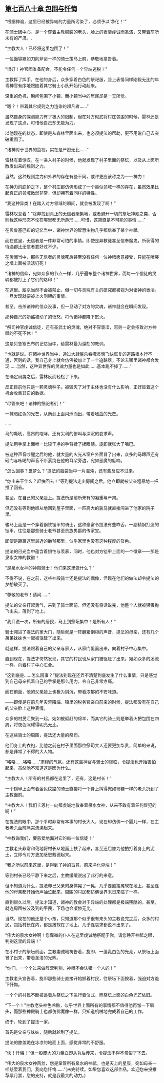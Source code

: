 ## [第七百八十章 包围与忏悔](https://www.xxbiquge.com/11_11222/9006170.html)


  “根据神谕，这里已经被异端的力量所污染了，必须予以‘净化！’”

  在骑士团中心，是一个穿着主教服装的老头，脸上的表情虔诚而圣洁，又带着前所未有的严肃。.

  “主教大人！已经将这里包围了！”

  一位面容宛如刀削斧凿一样的骑士策马上前，恭敬地禀告着。

  “很好！神官团准备配合，不能令任何一个异端逃脱！”

  主教挥了挥手，在他的身后，众多穿着白色的祭祀服，脸上表情同样刚毅无比的年青神官有序地跟随着其它骑士小队开始行动起来。

  深重的危机，瞬间包围了小镇，而小镇当中的居民却是一无所觉。

  “嗯？！带着其它规则之力渲染的超凡者……”

  虽然自身的探测能力有了极大的限制，但在对方彻底将村庄包围的时候，雷林还是发现了这点，可惜他自己却无能为力。

  以他现在的状态，即使是从森林里面出来，也必须提法的帮助，更不用说自己去突破重围了。

  “诸神对于世界的监视，实在是严密无比……”

  雷林有着惊叹，在一进入村子的时候，他就发现了村子里面的祭坛，以及从上面所散发出来的规则之力。

  当然，这种规则之力和外界的存在有些不同，或许更应该称之为——神力！

  在神力的庇护之下，整个村庄都仿佛形成了一个类似领域一样的存在，虽然效果比起真正的领域微弱非常，但却拥有着同样的特性。

  “我这种异类！在踏入对方领域的瞬间，就会被发现了啊！”

  雷林叹息着：“除非找到真正的无信者聚集地，或者避开一切的祭坛神殿之类，否则我这种形态不论在哪里都无所遁形……可惜，这简直是不可能的事情……”

  在贝鲁塞巴布的记忆当中，诸神世界的智慧生物几乎都信奉了某个神祗。

  而在这里，无信者是一件非常可怕的事情。即使是异教徒甚至信奉魔鬼，所获得的待遇都比无信者要好过不少。

  在传闻当中，那些无信者的灵魂死后甚至没有任何一位神祗愿意接受，只能在嚎哭之墙上面被活活钉死！

  “诸神的信仰，宛如众多的节点一样，几乎遍布整个诸神世界，而每一个信徒的灵魂都被打上了它们的烙印！”

  在这里。厮杀当然不会被禁止，但一切与灵魂有关的研究都被视为对诸神的亵渎。一旦发现就要被上火刑架的事情。

  甚至，击杀诸神的信众没事，但一旦动了对方的灵魂，诸神就会在瞬间发现。

  那种自己的奶酪被动了的愤怒，将令诸神都降下怒火。

  “祭司神官虔诚信徒，还有圣武士的灵魂，绝对不容亵渎，否则一定会招致对方神祗的不死不休！”

  这是贝鲁塞巴布的记忆当中，给雷林最为深刻的教训。

  “也就是说。在诸神世界当中，通过大肆屠杀吞噬灵魂飞快恢复的道路根本行不通，否则的话，我自己身上就会仿佛被加上了一个追踪器，不论去哪里诸神都会发现……当然，这种异世界的灵魂力量也是如此……基本跑不掉了……”

  在确定局势之后，雷林反而轻松了下来。

  反正目前他只是一颗灵魂种子。被毁灭了对于主体也没有什么影响，正好趁着这个机会收集其它的数据。

  “尽管来吧！诸神的祭祀者们！”

  一抹暗红色的光芒，从断剑上面闪烁而出，带着嗜血的光芒。

  ……

  马的嘶吼，高昂的咆哮，还有尖利的惨叫与深沉的哀求声。

  提法用手掌上面唯一比较干净的手背揉了揉眼睛。旋即就张大了嘴巴。

  被这种声音吵醒之后的他，就大量的火光从窗户外面冒了出来，众多的马蹄声还有砸门与吆喝的声音不断萦绕在他的耳朵旁边，宛如恶魔的低喃。

  “怎么回事？噩梦么？”提法的脑袋当中一片混沌，还有些反应不过来。

  “你出来干什么？赶快回去！”等到提法走出房间之后，他立即就被父亲粗暴地一把推了回去。

  甚至，在自己的父亲脸上。提法所是前所未有的凝重与严肃。

  但还没有等到他顺从地回到屋子里面，一匹高大的骏马就直接闯进了他家的院子里。

  骏马上面是一个穿着钢铁铠甲的骑士，这种豪富令提法有些咋舌，一副精钢打造的铠甲，往往是那些骑士老爷甚至贵族男爵的传家宝。

  即使是距离这里最近的爵爷那里，似乎家里也没有这种程度的货色。

  提法的目光当中蕴含着惧怕与羡慕，同时，他也对方铠甲上面的一个徽章——那是泉水女神的教徽！

  “是泉水女神的神殿骑士！他们来这里做什么？”

  不得不说，在之前，这些神殿骑士还是提法的偶像，但现在他们的做法却令提法的梦想破灭了。

  “尊敬的老爷！请问……”

  提法的父亲打起勇气，来到了骑士面前，但还没有将话说完，他整个人就被狠狠抛飞出去，落到了地上。

  “我只说一次，所有的居民，马上到祭坛集中！是所有人！”

  骑士闯进了提法的家大门，随后就是一阵翻箱倒柜的声音，提法的母亲，还有几个弟弟妹妹也一起被驱赶了出来。

  就这样，提法跟着自己的父亲与家人，从家门里面出来，向着村子中心集中。

  直到现在，提法才愕然发现，其它的村民也从家门被驱赶了出来，宛如众多的溪流一样，向着村子中心汇合。

  “这到底是……怎么回事？”提法到现在还弄不清楚到底发生了什么事情，只是感觉到自己母亲抓着自己的手掌是那么用力，令自己非常疼痛。

  而在前面，他的父亲脸上也极为阴沉，带着浓郁的不安味道。

  ——即使是在前几年灾荒降临，镇里的税务官亲自前来的时候，提法都没有在自己的父亲脸上这种表情。

  众多的村民汇聚到一起，宛如被驱赶的绵羊，而其它的骑士则是举着火把包围在四周，将夜色照耀得明亮无比。

  在这些骑士的周围，提法还大量的祭司。

  他们身上的衣袍，比他之前在村子里面那位祭司大人还要更加华贵，简单的来说，都是非常了不得的大人物。

  “咯咯……咯咯……”肃穆的气氛，还有这些神官与骑士的降临，令提法也开始害怕起来，虽然他不知道这是因为什么。

  “主教大人！所有的村民都在这里了，还有，这是村长！”

  一个铠甲上面有着金色纹路的骑士直接将一个身上抖得宛如筛糠一样的老头扔到了主教面前。

  “主教大人！我们卡恩村一向都虔诚地敬奉着泉水女神，从来不敢有着任何冒犯的啊！”

  在提法的眼中，那个平时非常有本事的村长大人，现在却仿佛一个婴儿一样，在主教老头面前痛哭流涕起来。

  “神教诲我们，要慈爱地面对它的每一位信徒！”

  主教老头非常和蔼地将村长从地面上扶了起来，甚至还屈膝为他拍打着身上的泥土，立即令对方更加感恩戴德起来。

  “我之所以前来这里，是得到了神的旨意，前来净化异端！”

  等到村长已经平静下来之后，主教缓缓说出了此行的来意。

  但不知道为什么，提法却己父亲的身体晃了一晃，几乎要直接瘫软在地上，甚至连他的母亲都开始低声抽泣起来，周围的村民都仿佛世界末日来临了一样。

  直到很久以后，提法才知道，诸神的教会对于异端的处理都是极端残酷的，甚至，就连周围被波及到的平民，下场也会凄惨无比。

  当然，现在的他还是个小孩，只知道那个似乎很有来头的主教说完之后，众多的村民，包括村长在内，都是瘫软在了地上，几乎连哀求都说不出来了。

  “伟大的泉水女神啊！您卑微的仆人在这里虔诚地祭祀于你，请您睁开神祗之眼，判别这里的异端！”

  在小村子的祭坛前面，主教虔诚地祷告着，旋即，一蓬乳白色的光亮，从祭坛上面冒了出来，带着圣洁的光辉。

  “你们，一个个过来做阵营判别，神祗不会认错一个人的！”

  主教老头宣告着，旋即那些骑士直接开始抓着村民，往祭坛下面按着，强迫对方跪下忏悔。

  一个个的村民不断被逼着从祭坛之下进行着仪式，而祭坛上面的白色光芒依旧。

  “下一个！”主教老头神色冷酷，似乎世界上面所有的事情都不值得他再皱一下眉头，而那些神殿骑士也都仿佛魔像一样，只知道机械地完成着自己的工作。

  终于，轮到了提法一家。

  首先是父亲与妹妹，随后就轮到了提法。

  提法的膝盖跪在冰凉的地面上面，感觉非常的不舒服。

  “快！忏悔！”但一股庞大的力量立即从背后传来，令提法不得不匍匐了下去。

  “伟大的泉水女神苪丝，您是掌管所有泉水的神祗，也是天上的星辰，宛如母亲一样慈爱着我们，我向您忏悔……”(未完待续。如果您喜欢这部作品，欢迎您来投推荐票月票，您的支持，就是我最大的动力。)
